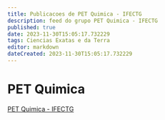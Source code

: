 ```yaml
---
title: Publicacoes de PET Quimica - IFECTG 
description: feed do grupo PET Quimica - IFECTG
published: true
date: 2023-11-30T15:05:17.732229
tags: Ciencias Exatas e da Terra
editor: markdown
dateCreated: 2023-11-30T15:05:17.732229
---
```


# PET Quimica
[PET Quimica - IFECTG](/grupo/182PETQuimicaIFECTG)